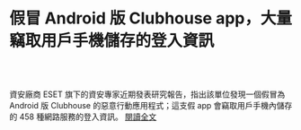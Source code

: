 # 假冒 Android 版 Clubhouse app，大量竊取用戶手機儲存的登入資訊

<!--more-->
<!--124-->
<br><br/>

資安廠商 ESET 旗下的資安專家近期發表研究報告，指出該單位發現一個假冒為 Android 版 Clubhouse 的惡意行動應用程式；這支假 app 會竊取用戶手機內儲存的 458 種網路服務的登入資訊。
[閱讀全文](https://blog.twnic.tw/2021/03/31/17871/)



